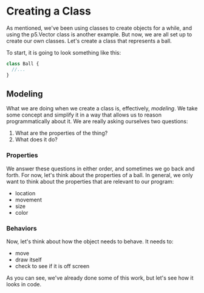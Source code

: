 # Creating a Class

As mentioned, we've been using classes to create objects for a while, and using the p5.Vector class is another example. But now, we are all set up to create our own classes. Let's create a class that represents a ball. 

To start, it is going to look something like this: 

```javascript
class Ball {
  //...
}
```

## Modeling

What we are doing when we create a class is, effectively, _modeling_. We take some concept and simplify it in a way that allows us to reason programmatically about it. We are really asking ourselves two questions: 

1. What are the properties of the thing?
2. What does it do?

### Properties

We answer these questions in either order, and sometimes we go back and forth. For now, let's think about the properties of a ball. In general, we only want to think about the properties that are relevant to our program:

* location
* movement
* size
* color

### Behaviors

Now, let's think about how the object needs to behave. It needs to: 

* move
* draw itself
* check to see if it is off screen

As you can see, we've already done some of this work, but let's see how it looks in code. 